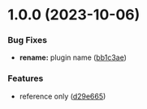 # 1.0.0 (2023-10-06)


### Bug Fixes

* **rename:** plugin name ([bb1c3ae](https://github.com/YU000jp/logseq-plugin-reference-guide/commit/bb1c3ae89a19fda7dbae402e832293931b7f2be2))


### Features

* reference only ([d29e665](https://github.com/YU000jp/logseq-plugin-reference-guide/commit/d29e6653fb7cbae7fb8fc9102f4b3a707d1c8dae))
